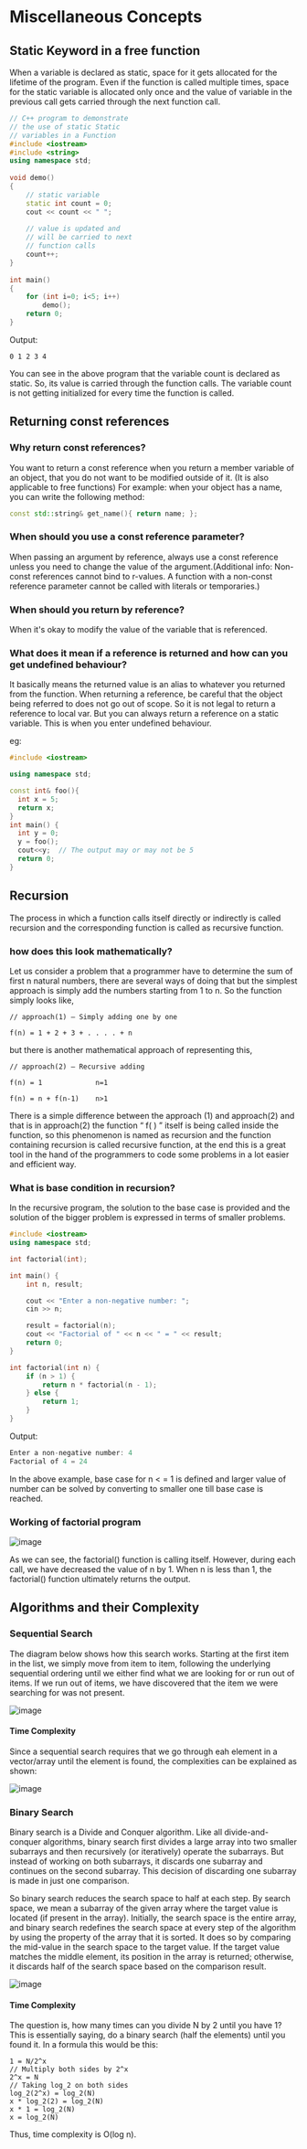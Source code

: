 # Miscellaneous Concepts

## Static Keyword in a free function

When a variable is declared as static, space for it gets allocated for the lifetime of the program. Even if the function is called multiple times, space for the static variable is allocated only once and the value of variable in the previous call gets carried through the next function call.

```c++
// C++ program to demonstrate 
// the use of static Static 
// variables in a Function
#include <iostream>
#include <string>
using namespace std;
  
void demo()
{ 
    // static variable
    static int count = 0;
    cout << count << " ";
      
    // value is updated and
    // will be carried to next
    // function calls
    count++;
}
  
int main()
{
    for (int i=0; i<5; i++)    
        demo();
    return 0;
}
```
Output:
```
0 1 2 3 4 
```
You can see in the above program that the variable count is declared as static. So, its value is carried through the function calls. The variable count is not getting initialized for every time the function is called.

## Returning const references

### Why return const references?
You want to return a const reference when you return a member variable of an object, that you do not want to be modified outside of it. (It is also applicable to free functions)
For example: when your object has a name, you can write the following method:
```c++
const std::string& get_name(){ return name; };
```
### When should you use a const reference parameter?
When passing an argument by reference, always use a const reference unless you need to change the value of the argument.(Additional info: Non-const references cannot bind to r-values. A function with a non-const reference parameter cannot be called with literals or temporaries.)

### When should you return by reference?
When it's okay to modify the value of the variable that is referenced.

### What does it mean if a reference is returned and how can you get undefined behaviour?
It basically means the returned value is an alias to whatever you returned from the function.
When returning a reference, be careful that the object being referred to does not go out of scope. So it is not legal to return a reference to local var. But you can always return a reference on a static variable. This is when you enter undefined behaviour.

eg:
```c++
#include <iostream>

using namespace std;

const int& foo(){
  int x = 5;
  return x;
}
int main() {
  int y = 0;
  y = foo();
  cout<<y;  // The output may or may not be 5
  return 0;
}
```

## Recursion

The process in which a function calls itself directly or indirectly is called recursion and the corresponding function is called as recursive function.

### how does this look mathematically?
Let us consider a problem that a programmer have to determine the sum of first n natural numbers, there are several ways of doing that but the simplest approach is simply add the numbers starting from 1 to n. So the function simply looks like,
```
// approach(1) – Simply adding one by one

f(n) = 1 + 2 + 3 + . . . . + n
```
but there is another mathematical approach of representing this,
```
// approach(2) – Recursive adding 

f(n) = 1             n=1

f(n) = n + f(n-1)    n>1
```
There is a simple difference between the approach (1) and approach(2) and that is in approach(2) the function “ f( ) ” itself is being called inside the function, so this phenomenon is named as recursion and the function containing recursion is called recursive function, at the end this is a great tool in the hand of the programmers to code some problems in a lot easier and efficient way.

### What is base condition in recursion? 
In the recursive program, the solution to the base case is provided and the solution of the bigger problem is expressed in terms of smaller problems.
```c++
#include <iostream>
using namespace std;

int factorial(int);

int main() {
    int n, result;

    cout << "Enter a non-negative number: ";
    cin >> n;

    result = factorial(n);
    cout << "Factorial of " << n << " = " << result;
    return 0;
}

int factorial(int n) {
    if (n > 1) {
        return n * factorial(n - 1);
    } else {
        return 1;
    }
}
```
Output:
```c++
Enter a non-negative number: 4
Factorial of 4 = 24
```
In the above example, base case for n < = 1 is defined and larger value of number can be solved by converting to smaller one till base case is reached.

### Working of factorial program

![image](https://user-images.githubusercontent.com/45400093/165243555-02eb5b8e-1265-4fab-855a-d33123ed87da.png)

As we can see, the factorial() function is calling itself. However, during each call, we have decreased the value of n by 1. When n is less than 1, the factorial() function ultimately returns the output.

## Algorithms and their Complexity

### Sequential Search

The diagram below shows how this search works. Starting at the first item in the list, we simply move from item to item, following the underlying sequential ordering until we either find what we are looking for or run out of items. If we run out of items, we have discovered that the item we were searching for was not present.

![image](https://user-images.githubusercontent.com/45400093/165247955-f26125a3-30ae-4f0c-84c4-8bb22dcfb6c3.png)

#### Time Complexity

Since a sequential search requires that we go through eah element in a vector/array until the element is found, the complexities can be explained as shown:

![image](https://user-images.githubusercontent.com/45400093/165248212-77272186-4229-4ed6-b710-05f20ec68ca5.png)

### Binary Search
Binary search is a Divide and Conquer algorithm. Like all divide-and-conquer algorithms, binary search first divides a large array into two smaller subarrays and then recursively (or iteratively) operate the subarrays. But instead of working on both subarrays, it discards one subarray and continues on the second subarray. This decision of discarding one subarray is made in just one comparison.
 
So binary search reduces the search space to half at each step. By search space, we mean a subarray of the given array where the target value is located (if present in the array). Initially, the search space is the entire array, and binary search redefines the search space at every step of the algorithm by using the property of the array that it is sorted. It does so by comparing the mid-value in the search space to the target value. If the target value matches the middle element, its position in the array is returned; otherwise, it discards half of the search space based on the comparison result.

![image](https://user-images.githubusercontent.com/45400093/165249079-b0f6af17-36dd-4fc4-ad41-a3c99a5e0f8f.png)

#### Time Complexity

The question is, how many times can you divide N by 2 until you have 1? This is essentially saying, do a binary search (half the elements) until you found it. In a formula this would be this:
```
1 = N/2^x
// Multiply both sides by 2^x
2^x = N
// Taking log_2 on both sides
log_2(2^x) = log_2(N)
x * log_2(2) = log_2(N)
x * 1 = log_2(N)
x = log_2(N)
```
Thus, time complexity is O(log n).

